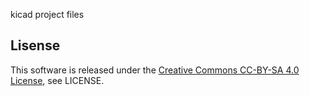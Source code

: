 kicad project files


## Lisense
This software is released under the [Creative Commons CC-BY-SA 4.0 License](https://creativecommons.org/licenses/by-sa/4.0/legalcode), see LICENSE.


